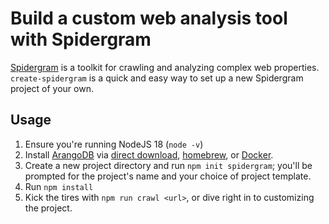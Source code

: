 # Build a custom web analysis tool with Spidergram

[Spidergram](https://github.com/autogram-is/spidergram) is a toolkit for crawling and analyzing complex web properties. `create-spidergram` is a quick and easy way to set up a new Spidergram project of your own.

## Usage
1. Ensure you're running NodeJS 18 (`node -v`)
2. Install [ArangoDB](https://arangodb.com) via [direct download](https://www.arangodb.com/download-major/), [homebrew](https://formulae.brew.sh/formula/arangodb), or [Docker](https://hub.docker.com/_/arangodb).
3. Create a new project directory and run `npm init spidergram`; you'll be prompted for the project's name and your choice of project template.
4. Run `npm install`
5. Kick the tires with `npm run crawl <url>`, or dive right in to customizing the project.
